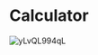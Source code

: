 # Calculator





![yLvQL994qL](https://user-images.githubusercontent.com/79591114/165854719-703839e4-167d-43e6-b17a-429aaedfd01c.gif)
